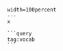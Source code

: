 ```desmos-graph
width=100percent
---
x
```

````col
```query
tag:vocab
```
````

<svg width=100%>
<rect>
</rect>
</svg>